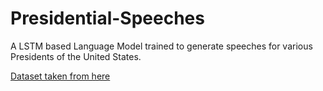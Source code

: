 # Presidential-Speeches
A LSTM based Language Model trained to generate speeches for various Presidents of the United States.

[Dataset taken from here](http://www.thegrammarlab.com/?nor-portfolio=corpus-of-presidential-speeches-cops-and-a-clintontrump-corpus)
